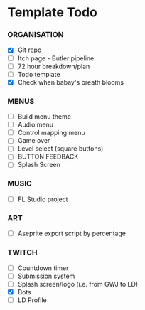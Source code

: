 # Template Todo
### ORGANISATION
- [x] Git repo
- [ ] Itch page - Butler pipeline
- [ ] 72 hour breakdown/plan 
- [ ] Todo template
- [x] Check when babay's breath blooms

### MENUS
- [ ] Build menu theme
- [ ] Audio menu
- [ ] Control mapping menu
- [ ] Game over
- [ ] Level select (square buttons)
- [ ] BUTTON FEEDBACK
- [ ] Splash Screen

### MUSIC
- [ ] FL Studio project

### ART
- [ ] Aseprite export script by percentage

### TWITCH
- [ ] Countdown timer 
- [ ] Submission system
- [ ] Splash screen/logo (i.e. from GWJ to LD)
- [x] Bots
- [ ] LD Profile